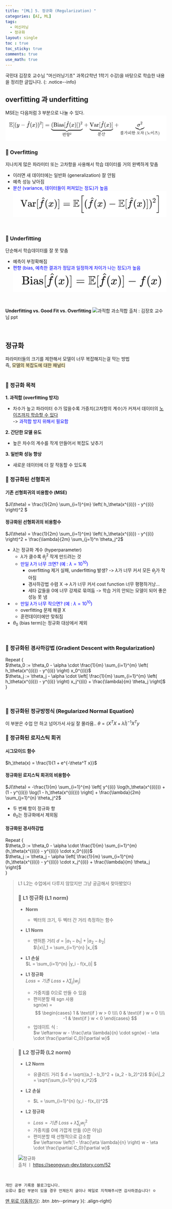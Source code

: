 ```yaml
---
title: "[ML] 5. 정규화 (Regularization) "
categories: [AI, ML]
tags:
  - 머신러닝
  - 정규화
layout: single
toc : true
toc_sticky: true
comments: true
use_math: true
---
```


국민대 김장호 교수님 "머신러닝기초" 과목(2학년 1학기 수강)을 바탕으로 학습한 내용을 정리한 글입니다.
{: .notice--info}

## overfitting 과 underfitting
MSE는 다음처럼 3 부분으로 나눌 수 있다. <br>
![분산](/assets/images/MSE_편향분산오차.png)  

### 🐾 Overfitting
지나치게 많은 파라미터 또는 고차항을 사용해서 학습 데이터를 거의 완벽하게 맞춤 <br>
- 이러면 새 데이터에는 일반화 (generalization) 잘 안됨
- 예측 성능 낮아짐
- <span style="color: blue"> 분산 (variance, 데이터들이 퍼져있는 정도)가 높음 </span>
    ![분산](/assets/images/분산.png)  
  
<br>

### 🐾 Underfitting
단순해서 학습데이터를 잘 못 맞춤 <br>
- 예측이 부정확해짐
- <span style="color: blue"> 편향 (bias, 예측한 결과가 정답과 일정하게 차이가 나는 정도)가 높음</span>
    ![편향](/assets/images/편향.png)  
<br>

**Underfitting vs. Good Fit vs. Overfitting**
![과적합 과소적합](https://wikidocs.net/images/page/164364/05_under_good_overfit.png)
출처 : 김장호 교수님 ppt
<br>
<br>
<br>

## 정규화
파라미터들의 크기를 제한해서 모델이 너무 복잡해지는걸 막는 방법<br>즉, <span style="background-color: #fff3cd"> 모델의 복잡도에 대한 패널티 </span> <br>
<br>

### 🐾 정규화 목적
**1. 과적합 (overfitting 방지)** <br>
- 차수가 높고 파라미터 수가 많을수록 가중치(고차항의 계수)가 커져서 데이터의 <u> 노이즈까지 학습할 수 있다 </u> <br>-> <span style="color: blue">과적합 방지 위해서 필요함</span>

**2. 간단한 모델 유도** <br>
- 높은 차수의 계수를 작게 만들어서 복잡도 낮추기

**3. 일반화 성능 향상** <br>
- 새로운 데이터에 더 잘 작동할 수 있도록


### 🐾 정규화된 선형회귀
#### 기존 선형회귀의 비용함수 (MSE)
$J(\theta) = \frac{1}{2m} \sum_{i=1}^{m} \left( h_\theta(x^{(i)}) - y^{(i)} \right)^2 $


#### 정규화된 선형회귀의 비용함수
$J(\theta) = \frac{1}{2m} \sum_{i=1}^{m} \left( h_\theta(x^{(i)}) - y^{(i)} \right)^2 + \frac{\lambda}{2m} \sum_{j=1}^n \theta_j^2$

- $\lambda$는 정규화 계수 (hyperparameter)
  - $\lambda$가 클수록 $\theta_j^2$ 작게 만드려는 것
  - <span style="color: blue">만일 $\lambda$가 너무 크면? (예 : $\lambda = 10^10$) </span>
    - overfitting 제거 실패, underfitting 발생? -> $\lambda$가 너무 커서 모든 $\theta_j$가 작아짐
    - 경사하강법 수렴 X -> $\lambda$가 너무 커서 cost function 너무 평평하거낭...
    - 세타 값들을 0에 너무 강제로 묶여둠 -> 학습 거의 안되는 모델이 되어 좋은 성능 못 냄
- - <span style="color: blue">만일 $\lambda$가 너무 작으면? (예 : $\lambda = 10^10$) </span>
  - overfitting 문제 해결 X
  - 훈련데이터에만 맞춰짐
- $\theta_0$ (bias term)는 정규화 대상에서 제외


<br>

### 🐾 정규화된 경사하강법 (Gradient Descent with Regularization)
Repeat { <br>
    $\theta_0 := \theta_0 - \alpha \cdot \frac{1}{m} \sum_{i=1}^{m} \left( h_\theta(x^{(i)}) - y^{(i)} \right) x_0^{(i)}$<br>
    $\theta_j := \theta_j - \alpha \cdot \left[ \frac{1}{m} \sum_{i=1}^{m} \left( h_\theta(x^{(i)}) - y^{(i)} \right) x_j^{(i)} + \frac{\lambda}{m} \theta_j \right]$<br>
}

<br>

### 🐾 정규화된 정규방정식 (Regularized Normal Equation) 
이 부분은 수업 안 하고 넘어가서 사실 잘 몰라욤..
$\theta = \left( X^T X + \lambda \tilde{I} \right)^{-1} X^T y$


### 🐾 정규화된 로지스틱 회귀
#### 시그모이드 함수
$h_\theta(x) = \frac{1}{1 + e^{-\theta^T x}}$

#### 정규화된 로지스틱 회귀의 비용함수 
$J(\theta) = -\frac{1}{m} \sum_{i=1}^{m} \left[ y^{(i)} \log(h_\theta(x^{(i)})) + (1 - y^{(i)}) \log(1 - h_\theta(x^{(i)})) \right] + \frac{\lambda}{2m} \sum_{j=1}^{n} \theta_j^2$

- 두 번째 항이 정규화 항
- $\theta_0$는 정규화에서 제외됨

#### 정규화된 경사하강법
Repeat { <br>
    $\theta_0 := \theta_0 - \alpha \cdot \frac{1}{m} \sum_{i=1}^{m} (h_\theta(x^{(i)}) - y^{(i)}) \cdot x_0^{(i)}$<br>
    $\theta_j := \theta_j - \alpha \left[ \frac{1}{m} \sum_{i=1}^{m} (h_\theta(x^{(i)}) - y^{(i)}) \cdot x_j^{(i)} + \frac{\lambda}{m} \theta_j \right]$<br>
}

> L1 L2는 수업에서 다루지 않았지만 그냥 궁금해서 찾아봤었다
> ### 🐾 L1 정규화 (L1 norm)  
> - **Norm**  
>   - 벡터의 크기, 두 벡터 간 거리 측정하는 함수  
>   
> - **L1 Norm**  
>   - 맨허튼 거리 
>   $d = |a_1 - b_1| + |a_2 - b_2|$  
>   $\|x\|_1 = \sum_{i=1}^{n} |x_i|$ 
>   
> - **L1 손실**  
>   $L = \sum_{i=1}^{n} |y_i - f(x_i)| $
>   
> - **L1 정규화**  
>   $Loss = 기존 \ Loss + \lambda \sum_j |w_j|$  
>   - 가중치를 0으로 만들 수 있음  
>   - 편미분할 때 sgn 사용  
>     sgn(w) = <br>
>     $$
>     \begin{cases}
>     1 & \text{if } w > 0 \\\\
>     0 & \text{if } w = 0 \\\\
>     -1 & \text{if } w < 0
>     \end{cases}
>     $$  
>   - 업데이트 식 :  
>     $w \leftarrow w - \frac{\eta \lambda}{n} \cdot sgn(w) - \eta \cdot \frac{\partial C_0}{\partial w}$  

> ### 🐾 L2 정규화 (L2 norm)  
> - **L2 Norm**  
>   - 유클리드 거리 
>   $ d = \sqrt{(a_1 - b_1)^2 + (a_2 - b_2)^2}$
>   $\|x\|_2 = \sqrt{\sum_{i=1}^{n} x_i^2}$  
>   
> - **L2 손실**  
>   - $L = \sum_{i=1}^{n} (y_i - f(x_i))^2$  
>   
> - **L2 정규화**  
>   - $Loss = 기존 \ Loss + \lambda \sum_j w_j^2$  
>   - 가중치를 0에 가깝게 만듦 (0은 아님)  
>   - 편미분할 때 선형적으로 감소함  
>     $w \leftarrow \left(1 - \frac{\eta \lambda}{n} \right) w - \eta \cdot \frac{\partial C_0}{\partial w}$  
>   
> ![정규화](https://blog.kakaocdn.net/dna/bENf8W/btrDXowms1A/AAAAAAAAAAAAAAAAAAAAAJl5YWJie9Uii1mukWC5aL2nzryNeHbkm4Albk_y8D6o/img.png?credential=yqXZFxpELC7KVnFOS48ylbz2pIh7yKj8&expires=1756652399&allow_ip=&allow_referer=&signature=S6CN9MArrlY4L70yiT3TCc3CqVw%3D)  
> 출처 ㅣ https://seongyun-dev.tistory.com/52


<br>

    개인 공부 기록용 블로그입니다.
    오류나 틀린 부분이 있을 경우 언제든지 글이나 메일로 지적해주시면 감사하겠습니다! ☺

[맨 위로 이동하기](#){: .btn .btn--primary }{: .align-right}